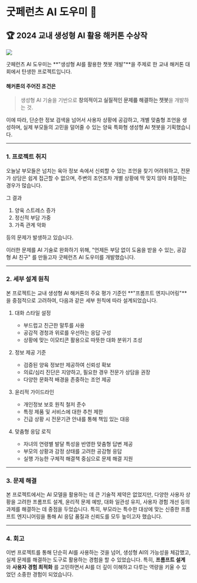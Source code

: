 # 굿페런츠 AI 도우미 🤖

## 🏆 2024 교내 생성형 AI 활용 해커톤 수상작

![](https://velog.velcdn.com/images/ukja2/post/93e5b7dd-7b65-4f0c-923e-e1b278a748ef/image.png)

굿페런츠 AI 도우미는 **"생성형 AI를 활용한 챗봇 개발"**을 주제로 한 교내 해커톤 대회에서 탄생한 프로젝트입니다.

#### 해커톤의 주어진 조건은

> 생성형 AI 기술을 기반으로 **창의적이고 실질적인 문제를 해결하는 챗봇**을 개발하는 것.

이에 따라, 단순한 정보 검색을 넘어서 사용자 상황에 공감하고, 개별 맞춤형 조언을 생성하며, 실제 부모들의 고민을 덜어줄 수 있는 양육 특화형 생성형 AI 챗봇을 기획했습니다.

---
### 1. 프로젝트 취지
오늘날 부모들은 넘치는 육아 정보 속에서 신뢰할 수 있는 조언을 찾기 어려워하고, 전문가 상담은 쉽게 접근할 수 없으며, 주변의 조언조차 개별 상황에 딱 맞지 않아 좌절하는 경우가 많습니다.

그 결과
1. 양육 스트레스 증가
2. 정신적 부담 가중
3. 가족 관계 악화

등의 문제가 발생하고 있습니다.

이러한 문제를 AI 기술로 완화하기 위해, "언제든 부담 없이 도움을 받을 수 있는, 공감형 AI 친구" 를 만들고자 굿페런츠 AI 도우미를 개발했습니다.


---

### 2. 세부 설계 원칙
본 프로젝트는 교내 생성형 AI 해커톤의 주요 평가 기준인 **"프롬프트 엔지니어링"**을 중점적으로 고려하여, 다음과 같은 세부 원칙에 따라 설계되었습니다.

1. 대화 스타일 설정
	- 부드럽고 친근한 말투를 사용
	- 공감적 경청과 위로를 우선하는 응답 구성
	- 상황에 맞는 이모티콘 활용으로 따뜻한 대화 분위기 조성

2. 정보 제공 기준
	- 검증된 양육 정보만 제공하여 신뢰성 확보
	- 의료/심리 진단은 지양하고, 필요한 경우 전문가 상담을 권장
	- 다양한 문화적 배경을 존중하는 조언 제공

3. 윤리적 가이드라인
	- 개인정보 보호 원칙 철저 준수
	- 특정 제품 및 서비스에 대한 추천 제한
	- 긴급 상황 시 전문기관 안내를 통해 책임 있는 대응

4. 맞춤형 응답 로직
	- 자녀의 연령별 발달 특성을 반영한 맞춤형 답변 제공
	- 부모의 상황과 감정 상태를 고려한 공감형 응답
	- 실행 가능한 구체적 해결책 중심으로 문제 해결 지원
    
---

### 3. 문제 해결

본 프로젝트에서는 AI 모델을 활용하는 데 큰 기술적 제약은 없었지만, 다양한 사용자 상황을 고려한 프롬프트 설계, 윤리적 문제 예방, 대화 일관성 유지, 사용자 경험 개선 등의 과제를 해결하는 데 중점을 두었습니다. 특히, 부모라는 특수한 대상에 맞는 신중한 프롬프트 엔지니어링을 통해 AI 응답 품질과 신뢰도를 모두 높이고자 했습니다.

---

### 4. 회고

이번 프로젝트를 통해 단순히 AI를 사용하는 것을 넘어, 생성형 AI의 가능성을 체감했고, 실제 문제를 해결하는 도구로 활용하는 경험을 할 수 있었습니다.
특히, **프롬프트 설계** 와 **사용자 경험 최적화** 를 고민하면서
AI를 더 깊이 이해하고 다루는 역량을 키울 수 있었던 소중한 경험이 되었습니다.
